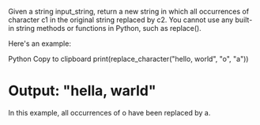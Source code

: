 Given a string input_string, return a new string in which all occurrences of character c1 in the original string replaced by c2. You cannot use any built-in string methods or functions in Python, such as replace().

Here's an example:

Python
Copy to clipboard
print(replace_character("hello, world", "o", "a"))  
# Output: "hella, warld"
In this example, all occurrences of o have been replaced by a.